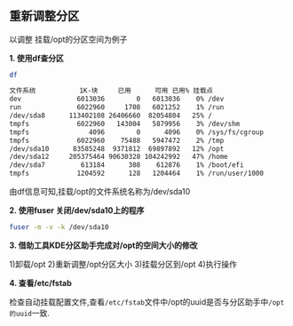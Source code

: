 #

## 重新调整分区

以调整 挂载/opt的分区空间为例子

<b type="h">1. 使用df查分区</b>

```bash
df

文件系统           1K-块     已用      可用 已用% 挂载点
dev              6013036        0   6013036    0% /dev
run              6022960     1708   6021252    1% /run
/dev/sda8      113402108 26406660  82054804   25% /
tmpfs            6022960   143004   5879956    3% /dev/shm
tmpfs               4096        0      4096    0% /sys/fs/cgroup
tmpfs            6022960    75488   5947472    2% /tmp
/dev/sda10      83585248  9371812  69897892   12% /opt
/dev/sda12     205375464 90630328 104242992   47% /home
/dev/sda7         613184      308    612876    1% /boot/efi
tmpfs            1204592      128   1204464    1% /run/user/1000

```

由df信息可知,挂载/opt的文件系统名称为/dev/sda10

<b type="h">2. 使用fuser 关闭/dev/sda10上的程序</b>

```bash
fuser -m -v -k /dev/sda10
```

<b type="h">3. 借助工具KDE分区助手完成对/opt的空间大小的修改 </b>

1)卸载/opt
2)重新调整/opt分区大小
3)挂载分区到/opt
4)执行操作

<b type="h">4. 查看/etc/fstab</b>

检查自动挂载配置文件,查看`/etc/fstab`文件中/opt的uuid是否与分区助手中`/opt的uuid`一致.
